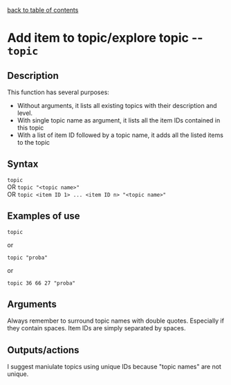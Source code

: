 [back to table of contents](/index.md)
# Add item to topic/explore topic -- `topic`
## Description
This function has several purposes:
- Without arguments, it lists all existing topics with their description and level. 
- With single topic name as argument, it lists all the item IDs contained in this topic
- With a list of item ID followed by a topic name, it adds all the listed items to the topic
## Syntax
`topic`  
OR
`topic "<topic name>"`  
OR
`topic <item ID 1> ... <item ID n> "<topic name>"`  

## Examples of use
```
topic
```
or
```
topic "proba"
```
or
```
topic 36 66 27 "proba"
```
## Arguments
Always remember to surround topic names with double quotes. Especially if they contain spaces.
Item IDs are simply separated by spaces.
## Outputs/actions
I suggest maniulate topics using unique IDs because "topic names" are not unique.  